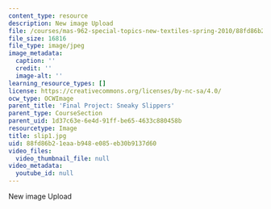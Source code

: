 ```yaml
---
content_type: resource
description: New image Upload
file: /courses/mas-962-special-topics-new-textiles-spring-2010/88fd86b21eaab948e085eb30b9137d60_slip1.jpg
file_size: 16816
file_type: image/jpeg
image_metadata:
  caption: ''
  credit: ''
  image-alt: ''
learning_resource_types: []
license: https://creativecommons.org/licenses/by-nc-sa/4.0/
ocw_type: OCWImage
parent_title: 'Final Project: Sneaky Slippers'
parent_type: CourseSection
parent_uid: 1d37c63e-6e4d-91ff-be65-4633c880458b
resourcetype: Image
title: slip1.jpg
uid: 88fd86b2-1eaa-b948-e085-eb30b9137d60
video_files:
  video_thumbnail_file: null
video_metadata:
  youtube_id: null
---
```

New image Upload